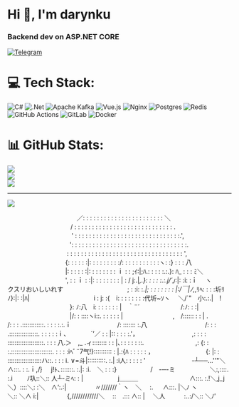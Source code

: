 <h1 >Hi 👋, I'm darynku</h1>
<h3 >Backend dev on ASP.NET CORE</h3>

<a href="https://t.me/wrlds_away" rel="nofollow"><img src="https://camo.githubusercontent.com/33b7a3b47b29771d21b2bb75547181d6aedad89f5d39e6f20a36aa498fc4f289/68747470733a2f2f696d672e736869656c64732e696f2f62616467652f54656c656772616d2d3030383843433f6c6f676f3d74656c656772616d266c6f676f436f6c6f723d7768697465267374796c653d666f722d7468652d6261646765" alt="Telegram" data-canonical-src="https://img.shields.io/badge/Telegram-0088CC?logo=telegram&amp;logoColor=white&amp;style=for-the-badge" style="max-width: 100%;"></a>

# 💻 Tech Stack:
![C#](https://img.shields.io/badge/c%23-%23239120.svg?style=for-the-badge&logo=csharp&logoColor=white) ![.Net](https://img.shields.io/badge/.NET-5C2D91?style=for-the-badge&logo=.net&logoColor=white) ![Apache Kafka](https://img.shields.io/badge/Apache%20Kafka-000?style=for-the-badge&logo=apachekafka) ![Vue.js](https://img.shields.io/badge/vue.js-%2335495e.svg?style=for-the-badge&logo=vuedotjs&logoColor=%234FC08D) ![Nginx](https://img.shields.io/badge/nginx-%23009639.svg?style=for-the-badge&logo=nginx&logoColor=white) ![Postgres](https://img.shields.io/badge/postgres-%23316192.svg?style=for-the-badge&logo=postgresql&logoColor=white) ![Redis](https://img.shields.io/badge/redis-%23DD0031.svg?style=for-the-badge&logo=redis&logoColor=white) ![GitHub Actions](https://img.shields.io/badge/github%20actions-%232671E5.svg?style=for-the-badge&logo=githubactions&logoColor=white) ![GitLab](https://img.shields.io/badge/gitlab-%23181717.svg?style=for-the-badge&logo=gitlab&logoColor=white) ![Docker](https://img.shields.io/badge/docker-%230db7ed.svg?style=for-the-badge&logo=docker&logoColor=white)
# 📊 GitHub Stats:
![](https://github-readme-stats.vercel.app/api?username=darynku&theme=blue-green&hide_border=false&include_all_commits=false&count_private=false)<br/>
![](https://github-readme-streak-stats.herokuapp.com/?user=darynku&theme=blue-green&hide_border=false)<br/>
![](https://github-readme-stats.vercel.app/api/top-langs/?username=darynku&theme=blue-green&hide_border=false&include_all_commits=false&count_private=false&layout=compact)

---
[![](https://visitcount.itsvg.in/api?id=darynku&icon=0&color=0)](https://visitcount.itsvg.in)

<!-- Proudly created with GPRM ( https://gprm.itsvg.in ) -->
　　　　　　　 　 　 　 ／: : : : : : : : : : : : : : : : : : : : : : : ＼
　　　　　　 　 　 　 / : : : : : : : : : : : : : : : : : : : : : : : : : : : : .
　　　　　　　　　　 ' : : : : : : : : : : : : : : : : : : : : : : : : : : : : : :.',
　　　　　　　　　　': : : : : : : : : : : : : : : : : : : : : : : : : : : : : : : : :.
　　　　　　　　 　 : : : : : : : : : : : : : : : : : : : : : : : : : : : : : : : : : ',
　　　　　　　　　 {: : : : : :|: : : : : : : : :/: : : : : : : : : : :ヽ: :} : : : 八
　　　　　　　　　 |: : : : : :|: : : : : : : : ｉ : : ;ｲ:|;ﾊ.: : : : :.:.}: ﾊ_ : : : ﾐ＼
　　　　　　　　　 ', : : ｉ : :|: : : : : : : : | : / j:.|_,.}: : : : :.:.j/´｣_:|: :i: :ｉ　 ヽ　　　　クスリおいしいれす
　　　　　　　　　　; : :i: :._|; : : : : : : : |:/￣|ﾉ_,,ﾘﾍ: : : :圻ﾘﾉ}:|: :|ﾊ|
　　　　　　　　　　i : j: :{　i: : : : : : : :代圻~ｿヽ　 ＼/`"　小:.:.|　!
　　　　　　　　　　}: ﾉ:八　i: : : : : : : |　｀¨´　　　　　 　 /:ﾉ: : :|
　　　　　　　　　　|/: : ::::ヽi::. : : : : : |　　　　　　　　,　/:::::: : : |
.　　　　　　 　 　 /: : : .::::::::::::. : : : :.:.ｉ　　 　 　 　 　 /: ::::::: :.八
　　　　　　　　　/: : : .::::::::::::::::. : : : : :ｉ､　 　 　 ´’／ : : |:: : : : :.'，
　　　　　　　　 ,: : : : ::::::::::::::::::::. : : : 八.＞　,_ .ィ:::::::: : : |､: : : : : ::.
　　　　　　　　,: {: : :.:::::::::::::::::::::::. : : : :iﾍﾞ¨7气!}:::::::::: : |.:{ﾊ : : : : : ，
　　　　　　　　{: |: : :::::::::::::::::::ハ::. : : : i. ∨=斗|::::::::::. :.| :i人: : : : : '
　　　 　 　 　 -┴──…''"＼∧:::. : :.ｉ,/｝　 j!ﾄ､:::::::. :.|: :i.　＼ : : :}
　 　 　 　 /　-─-ミ　　　　 　 ＼:,::::. :.i　　 ﾉ圦::＼:: 人┴-ミﾍ: : |
　　　　　 j＿＿＿　　　　　　　　 ∧:::. :.!＼,j_j＼）::::＼: :＼　∧‘:.:|
　　　　 〃///////｀ヽ　＼　 :. 　 ∧:::. |＼ﾉ ヽ　　　　＼:: ＼∧ i:|
　　　　 {,////////////＼　 ::　.::: ∧:: |　 ＼人　　　:..:/＼:: ＼ﾉ′
